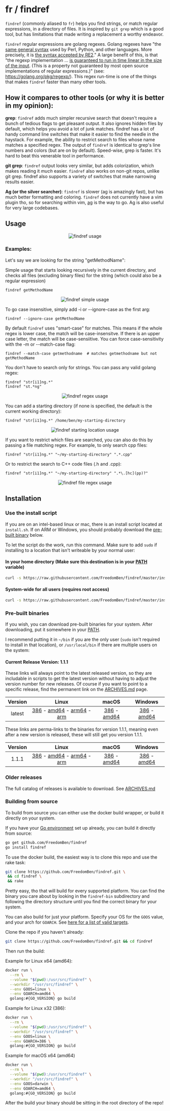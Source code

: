 # fr / findref



`findref` (commonly aliased to `fr`) helps you find strings, or match regular expressions, in a directory of files.  It is inspired by `git grep` which is a good tool, but has limitations that made writing a replacement a worthy endeavor.

`findref` regular expressions are golang regexes.  Golang regexes have "the [same general
syntax](https://github.com/google/re2/wiki/Syntax) used by Perl, Python, and other languages.
More precisely, it is [the syntax accepted by RE2](https://github.com/google/re2/wiki/Syntax)."
A large benefit of this, is that "the regexp implementation ... [is guaranteed to run in
time linear in the size of the input](https://swtch.com/~rsc/regexp/regexp1.html).
(This is a property not guaranteed by most open source implementations of regular expressions.)" (see: https://golang.org/pkg/regexp/).  This regex run-time is one of the things that makes
`findref` faster than many other tools.


## How it compares to other tools (or why it is better in my opinion):

**grep**:  `findref` adds much simpler recursive search that doesn't require a bunch of
tedious flags to get pleasant output.  It also ignores hidden files by default,
which helps you avoid a lot of junk matches.  findref has a lot of handy command line
switches that make it easier to find the needle in the haystack.  For example, the ability
to restrict search to files whose name matches a specified regex.  The output of `findref` is
identical to grep's line numbers and colors (but are on by default).  Speed-wise, grep
is faster.  It's hard to beat this venerable tool in performance.

**git grep**:  `findref` output looks very similar, but adds colorization, which makes
reading it *much* easier.  `findref` also works on non-git repos, unlike git grep.  findref
also supports a variety of switches that make narrowing results easier.

**Ag (or the silver searcher)**:  `findref` is slower (ag is amazingly fast), but has
much better formatting and coloring.  `findref` does not currently have a vim
plugin tho, so for searching within vim, [ag](https://github.com/vim-scripts/ag.vim)
is the way to go.  Ag is also useful for very large codebases.


## Usage

<p align="center">
  <img src="images/findref-usage.png" alt="findref usage">
</p>

### Examples:

Let's say we are looking for the string "getMethodName":

Simple usage that starts looking recursively in the current directory, and checks all files (excluding binary files) for the string (which could also be a regular expression)

    findref getMethodName

<p align="center">
  <img src="images/findref-simple.gif" alt="findref simple usage">
</p>

To go case insensitive, simply add -i or --ignore-case as the first arg:

    findref --ignore-case getMethodName

By default `findref` uses "smart-case" for matches.  This means if the whole regex is lower
case, the match will be case-insensitve.  If there is an upper case letter, the match will be
case-sensiitive.  You can force case-sensitivity with the -m or --match-case flag:

    findref --match-case getmethodname  # matches getmethodname but not getMethodName

You don't have to search only for strings.  You can pass any valid golang regex:

    findref "str[i1]ng.*"
    findref "st.*ng"

<p align="center">
  <img src="images/findref-regex.gif" alt="findref regex usage">
</p>

You can add a starting directory (if none is specified, the default is the current working directory):

    findref "str[i1]ng.*" /home/ben/my-starting-directory

<p align="center">
  <img src="images/findref-starting-loc.gif" alt="findref starting location usage">
</p>

If you want to restrict which files are searched, you can also do this by passing a file
matching regex.  For example, to only search cpp files:

    findref "str[i1]ng.*" "~/my-starting-directory" ".*.cpp"

Or to restrict the search to C++ code files (.h and .cpp):

    findref "str[i1]ng.*" "~/my-starting-directory" ".*\.[hc](pp)?"

<p align="center">
  <img src="images/findref-file-regex.gif" alt="findref file regex usage">
</p>

## Installation

### Use the install script

If you are on an intel-based linux or mac, there is an install script located at
`install.sh`.  If on ARM or Windows, you should probably download the
[pre-built binary](#pre-built-binaries) below.

To let the script do the work, run this command.  Make sure to add `sudo` if
installing to a location that isn't writeable by your normal user:

#### In your home directory (Make sure this destination is in your [PATH](http://www.linfo.org/path_env_var.html) variable)

```bash
curl -s https://raw.githubusercontent.com/FreedomBen/findref/master/install.sh | bash -s $HOME/bin
```

#### System-wide for all users (requires root access)
```bash
curl -s https://raw.githubusercontent.com/FreedomBen/findref/master/install.sh | sudo bash -s /usr/local/bin
```

### Pre-built binaries

If you wish, you can download pre-built binaries for your system.  After downloading,
put it somewhere in your [PATH](http://www.linfo.org/path_env_var.html).

I recommend putting it in `~/bin` if you are the only user (`sudo` isn't required
to install in that location), or `/usr/local/bin` if there are multiple users on the system:

#### Current Release Version: 1.1.1

These links will always point to the latest released version, so they are includable in
scripts to get the latest version without having to adjust the version number for new
releases.  Of course if you want to point to a specific release, find the permanent link
on the [ARCHIVES.md](ARCHIVES.md) page.

| Version | Linux | macOS | Windows |
|:-------:|:-----:|:-----:|:-------:|
| latest | [386](https://raw.githubusercontent.com/FreedomBen/findref-bin/master/latest/linux/386/findref.zip) - [amd64](https://raw.githubusercontent.com/FreedomBen/findref-bin/master/latest/linux/amd64/findref.zip) - [arm64](https://raw.githubusercontent.com/FreedomBen/findref-bin/master/latest/linux/arm64/findref.zip) - [arm](https://raw.githubusercontent.com/FreedomBen/findref-bin/master/latest/linux/arm/findref.zip) | [386](https://raw.githubusercontent.com/FreedomBen/findref-bin/master/latest/darwin/386/findref.zip) - [amd64](https://raw.githubusercontent.com/FreedomBen/findref-bin/master/latest/darwin/amd64/findref.zip) | [386](https://raw.githubusercontent.com/FreedomBen/findref-bin/master/latest/windows/386/findref.zip) - [amd64](https://raw.githubusercontent.com/FreedomBen/findref-bin/master/latest/windows/amd64/findref.zip) |

These links are perma-links to the binaries for version 1.1.1, meaning even after
a new version is released, these will still get you version 1.1.1.

| Version | Linux | macOS | Windows |
|:-------:|:-----:|:-----:|:-------:|
| 1.1.1 | [386](https://raw.githubusercontent.com/FreedomBen/findref-bin/master/1.1.1/linux/386/findref.zip) - [amd64](https://raw.githubusercontent.com/FreedomBen/findref-bin/master/1.1.1/linux/amd64/findref.zip) - [arm64](https://raw.githubusercontent.com/FreedomBen/findref-bin/master/1.1.1/linux/arm64/findref.zip) - [arm](https://raw.githubusercontent.com/FreedomBen/findref-bin/master/1.1.1/linux/arm/findref.zip) | [386](https://raw.githubusercontent.com/FreedomBen/findref-bin/master/1.1.1/darwin/386/findref.zip) - [amd64](https://raw.githubusercontent.com/FreedomBen/findref-bin/master/1.1.1/darwin/amd64/findref.zip) | [386](https://raw.githubusercontent.com/FreedomBen/findref-bin/master/1.1.1/windows/386/findref.zip) - [amd64](https://raw.githubusercontent.com/FreedomBen/findref-bin/master/1.1.1/windows/amd64/findref.zip) |

### Older releases

The full catalog of releases is available to download.  See [ARCHIVES.md](ARCHIVES.md)

### Building from source

To build from source you can either use the docker build wrapper, or build it directly on your system.

If you have your [Go environment](https://golang.org/doc/install) set up
already, you can build it directly from source:

```bash
go get github.com/FreedomBen/findref
go install findref
```

To use the docker build, the easiest way is to clone this repo and use the rake task:

```bash
git clone https://github.com/FreedomBen/findref.git \
 && cd findref \
 && rake
```

Pretty easy, tho that will build for every supported platform.  You can find the binary you
care about by looking in the `findref-bin` subdirectory and following the directory structure
until you find the correct binary for your system.

You can also build for just
your platform.  Specify your OS for the `GOOS` value, and your arch for `GOARCH`.  See [here
for a list of valid targets](https://stackoverflow.com/a/30068222/2062384).

Clone the repo if you haven't already:

```bash
git clone https://github.com/FreedomBen/findref.git && cd findref
```

Then run the build:

Example for Linux x64 (amd64):

```bash
docker run \
  --rm \
  --volume "$(pwd):/usr/src/findref" \
  --workdir "/usr/src/findref" \
  --env GOOS=linux \
  --env GOARCH=amd64 \
  golang:#{GO_VERSION} go build
```

Example for Linux x32 (386):

```bash
docker run \
  --rm \
  --volume "$(pwd):/usr/src/findref" \
  --workdir "/usr/src/findref" \
  --env GOOS=linux \
  --env GOARCH=386 \
  golang:#{GO_VERSION} go build
```

Example for macOS x64 (amd64)

```bash
docker run \
  --rm \
  --volume "$(pwd):/usr/src/findref" \
  --workdir "/usr/src/findref" \
  --env GOOS=darwin \
  --env GOARCH=amd64 \
  golang:#{GO_VERSION} go build
```

After the build your binary should be sitting in the root directory of the repo!
